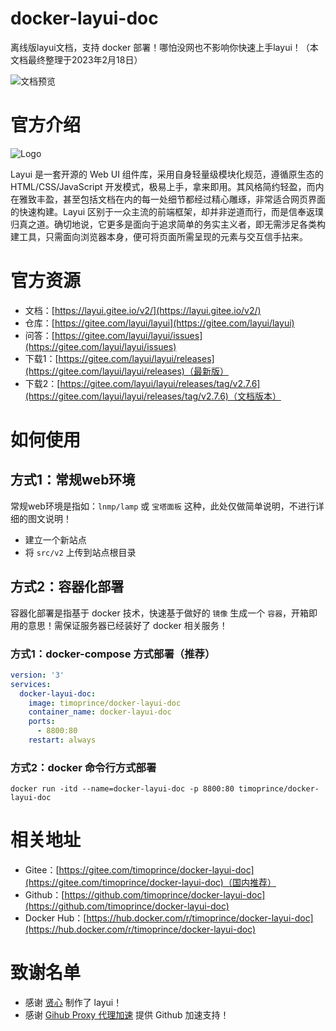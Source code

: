 # docker-layui-doc

离线版layui文档，支持 docker 部署！哪怕没网也不影响你快速上手layui！（本文档最终整理于2023年2月18日）

![文档预览](https://ghproxy.com/https://raw.githubusercontent.com/timoprince/docker-layui-doc/main/public/images/Snipaste_2023-02-18_13-31-29.png)

# 官方介绍

![Logo](https://ghproxy.com/https://raw.githubusercontent.com/timoprince/docker-layui-doc/main/public/images/logo-2.png)

Layui 是一套开源的 Web UI 组件库，采用自身轻量级模块化规范，遵循原生态的 HTML/CSS/JavaScript 开发模式，极易上手，拿来即用。其风格简约轻盈，而内在雅致丰盈，甚至包括文档在内的每一处细节都经过精心雕琢，非常适合网页界面的快速构建。Layui 区别于一众主流的前端框架，却并非逆道而行，而是信奉返璞归真之道。确切地说，它更多是面向于追求简单的务实主义者，即无需涉足各类构建工具，只需面向浏览器本身，便可将页面所需呈现的元素与交互信手拈来。

# 官方资源

* 文档：[https://layui.gitee.io/v2/](https://layui.gitee.io/v2/)
* 仓库：[https://gitee.com/layui/layui](https://gitee.com/layui/layui)
* 问答：[https://gitee.com/layui/layui/issues](https://gitee.com/layui/layui/issues)
* 下载1：[https://gitee.com/layui/layui/releases](https://gitee.com/layui/layui/releases)（最新版）
* 下载2：[https://gitee.com/layui/layui/releases/tag/v2.7.6](https://gitee.com/layui/layui/releases/tag/v2.7.6)（文档版本）

# 如何使用

## 方式1：常规web环境

常规web环境是指如：`lnmp/lamp` 或 `宝塔面板` 这种，此处仅做简单说明，不进行详细的图文说明！

* 建立一个新站点
* 将 `src/v2` 上传到站点根目录

## 方式2：容器化部署

容器化部署是指基于 docker 技术，快速基于做好的 `镜像` 生成一个 `容器`，开箱即用的意思！需保证服务器已经装好了 docker 相关服务！

### 方式1：docker-compose 方式部署（推荐）

```yml
version: '3'
services:
  docker-layui-doc:
    image: timoprince/docker-layui-doc
    container_name: docker-layui-doc
    ports:
      - 8800:80
    restart: always
```

### 方式2：docker 命令行方式部署

```shell
docker run -itd --name=docker-layui-doc -p 8800:80 timoprince/docker-layui-doc
```

# 相关地址

* Gitee：[https://gitee.com/timoprince/docker-layui-doc](https://gitee.com/timoprince/docker-layui-doc)（国内推荐）
* Github：[https://github.com/timoprince/docker-layui-doc](https://github.com/timoprince/docker-layui-doc)
* Docker Hub：[https://hub.docker.com/r/timoprince/docker-layui-doc](https://hub.docker.com/r/timoprince/docker-layui-doc)

# 致谢名单

* 感谢 [贤心](https://gitee.com/sentsim/projects) 制作了 layui！
* 感谢 [Gihub Proxy 代理加速](https://ghproxy.com/) 提供 Github 加速支持！